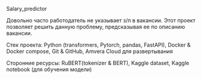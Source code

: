 Salary_predictor

Довольно часто работодатель не указывает з/п в вакансии. Этот проект позволяет решить данную проблему, предсказывая ее по описанию вакансии.

Стек проекта: Python (transformers, Pytorch, pandas, FastAPI), Docker & Docker compose, Git & GitHub, Amvera Cloud для развертывания

Сторонние ресурсы: RuBERT(tokenizer & BERT), Kaggle dataset, Kaggle notebook (для обучения модели)
